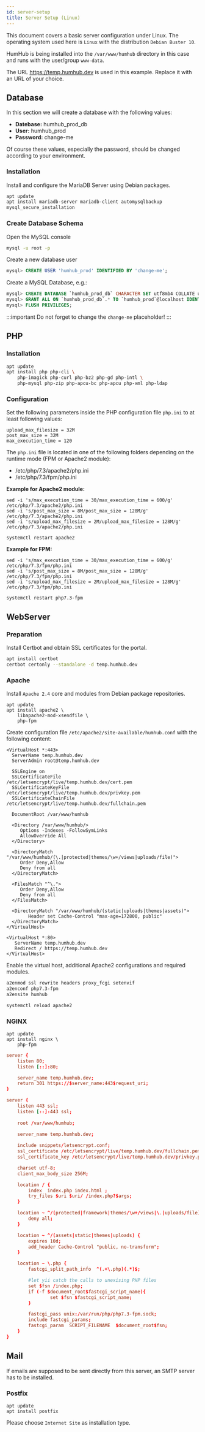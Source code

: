 ```yaml
---
id: server-setup
title: Server Setup (Linux)
---
```


This document covers a basic server configuration under Linux.
The operating system used here is ``Linux`` with the distribution ``Debian Buster 10``.

HumHub is being installed into the ``/var/www/humhub`` directory in this case and runs with the user/group ``www-data``.

The URL https://temp.humhub.dev is used in this example. Replace it with an URL of your choice.

## Database

In this section we will create a database with the following values: 

- **Datebase:** humhub_prod_db
- **User:** humhub_prod
- **Password:** change-me

Of course these values, especially the password, should be changed according to your environment.


### Installation


Install and configure the MariaDB Server using Debian packages.

```bash
apt update
apt install mariadb-server mariadb-client automysqlbackup
mysql_secure_installation
```

### Create Database Schema

Open the MySQL console

```bash
mysql -u root -p
```

Create a new database user

```sql
mysql> CREATE USER 'humhub_prod' IDENTIFIED BY 'change-me';
``` 

Create a MySQL Database, e.g.:

```sql
mysql> CREATE DATABASE `humhub_prod_db` CHARACTER SET utf8mb4 COLLATE utf8mb4_unicode_ci;
mysql> GRANT ALL ON `humhub_prod_db`.* TO `humhub_prod`@localhost IDENTIFIED BY 'change-me';
mysql> FLUSH PRIVILEGES;
```

:::important
Do not forget to change the `change-me` placeholder!
:::


## PHP

### Installation 

```bash
apt update
apt install php php-cli \
	php-imagick php-curl php-bz2 php-gd php-intl \
	php-mysql php-zip php-apcu-bc php-apcu php-xml php-ldap

```

### Configuration

Set the following parameters inside the PHP configuration file ``php.ini`` to at least following values:

```
upload_max_filesize = 32M
post_max_size = 32M
max_execution_time = 120
```

The ``php.ini`` file is located in one of the following folders depending on the runtime mode (FPM or Apache2 module):

- /etc/php/7.3/apache2/php.ini
- /etc/php/7.3/fpm/php.ini

**Example for Apache2 module:** 

``` 
sed -i 's/max_execution_time = 30/max_execution_time = 600/g' /etc/php/7.3/apache2/php.ini
sed -i 's/post_max_size = 8M/post_max_size = 128M/g' /etc/php/7.3/apache2/php.ini
sed -i 's/upload_max_filesize = 2M/upload_max_filesize = 128M/g' /etc/php/7.3/apache2/php.ini

systemctl restart apache2
```

**Example for FPM:** 

``` 
sed -i 's/max_execution_time = 30/max_execution_time = 600/g' /etc/php/7.3/fpm/php.ini
sed -i 's/post_max_size = 8M/post_max_size = 128M/g' /etc/php/7.3/fpm/php.ini
sed -i 's/upload_max_filesize = 2M/upload_max_filesize = 128M/g' /etc/php/7.3/fpm/php.ini

systemctl restart php7.3-fpm
```



## WebServer


### Preparation


Install Certbot and obtain SSL certificates for the portal.

```bash
apt install certbot
certbot certonly --standalone -d temp.humhub.dev
```

### Apache

Install ``Apache 2.4`` core and modules from Debian package repositories.

```
apt update
apt install apache2 \
	libapache2-mod-xsendfile \
	php-fpm 
```

Create configuration file ``/etc/apache2/site-available/humhub.conf`` with the following content:


```apacheconf
<VirtualHost *:443>
  ServerName temp.humhub.dev
  ServerAdmin root@temp.humhub.dev

  SSLEngine on
  SSLCertificateFile    	/etc/letsencrypt/live/temp.humhub.dev/cert.pem
  SSLCertificateKeyFile 	/etc/letsencrypt/live/temp.humhub.dev/privkey.pem
  SSLCertificateChainFile 	/etc/letsencrypt/live/temp.humhub.dev/fullchain.pem

  DocumentRoot /var/www/humhub

  <Directory /var/www/humhub/>
     Options -Indexes -FollowSymLinks
     AllowOverride All
  </Directory>

  <DirectoryMatch "/var/www/humhub/(\.|protected|themes/\w+/views|uploads/file)">
     Order Deny,Allow
     Deny from all
  </DirectoryMatch>

  <FilesMatch "^\.">
     Order Deny,Allow
     Deny from all
  </FilesMatch>
  
  <DirectoryMatch "/var/www/humhub/(static|uploads|themes|assets)">
        Header set Cache-Control "max-age=172800, public"
  </DirectoryMatch>
</VirtualHost>

<VirtualHost *:80>
   ServerName temp.humhub.dev
   Redirect / https://temp.humhub.dev
</VirtualHost>
```

Enable the virtual host, additional Apache2 configurations and required modules.

```bash
a2enmod ssl rewrite headers proxy_fcgi setenvif
a2enconf php7.3-fpm
a2ensite humhub

systemctl reload apache2
```


### NGINX


```
apt update
apt install nginx \
	php-fpm
```


```conf
server {
    listen 80;
    listen [::]:80;

    server_name temp.humhub.dev;
    return 301 https://$server_name:443$request_uri;
}

server {
	listen 443 ssl;
	listen [::]:443 ssl;
	
	root /var/www/humhub;

	server_name temp.humhub.dev;
	
	include snippets/letsencrypt.conf;
    ssl_certificate /etc/letsencrypt/live/temp.humhub.dev/fullchain.pem;
	ssl_certificate_key /etc/letsencrypt/live/temp.humhub.dev/privkey.pem;

	charset utf-8;
    client_max_body_size 256M;

	location / {
		index  index.php index.html ;
		try_files $uri $uri/ /index.php?$args;
	}

	location ~ ^/(protected|framework|themes/\w+/views|\.|uploads/file) {
		deny all;
	}

    location ~ ^/(assets|static|themes|uploads) {
        expires 10d;
        add_header Cache-Control "public, no-transform";
    }

	location ~ \.php {
		fastcgi_split_path_info  ^(.+\.php)(.*)$;

		#let yii catch the calls to unexising PHP files
		set $fsn /index.php;
		if (-f $document_root$fastcgi_script_name){
				set $fsn $fastcgi_script_name;
		}

  		fastcgi_pass unix:/var/run/php/php7.3-fpm.sock;
		include fastcgi_params;
		fastcgi_param  SCRIPT_FILENAME  $document_root$fsn;
	}
}
```


## Mail 

If emails are supposed to be sent directly from this server, an SMTP server has to be installed.

### Postfix

```
apt update
apt install postfix
```

Please choose ``Internet Site`` as installation type.
